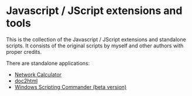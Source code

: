 # Javascript / JScript extensions and tools #

This is the collection of the Javascript / JScript extensions and standalone scripts. It consists of the original scripts by myself and other authors with proper credits.

There are standalone applications:

  * [Network Calculator](https://github.com/ildar-shaimordanov/jsxt/blob/master/wiki/NetCalc.md)
  * [doc2html](https://github.com/ildar-shaimordanov/jsxt/blob/master/wiki/doc2html.md)
  * [Windows Scripting Commander (beta version)](https://github.com/ildar-shaimordanov/jsxt/blob/master/wiki/wscmd.md)

